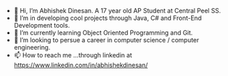 - 👋 Hi, I’m Abhishek Dinesan. A 17 year old AP Student at Central Peel SS.
- 👀 I’m in developing cool projects through Java, C# and Front-End Development tools.
- 🌱 I’m currently learning Object Oriented Programming and Git.
- 💞️ I’m looking to persue a career in computer science / computer engineering.
- 📫 How to reach me ...through linkedin at https://www.linkedin.com/in/abhishekdinesan/

<!---
AbhishekDinesan/AbhishekDinesan is a ✨ special ✨ repository because its `README.md` (this file) appears on your GitHub profile.
You can click the Preview link to take a look at your changes.
--->
